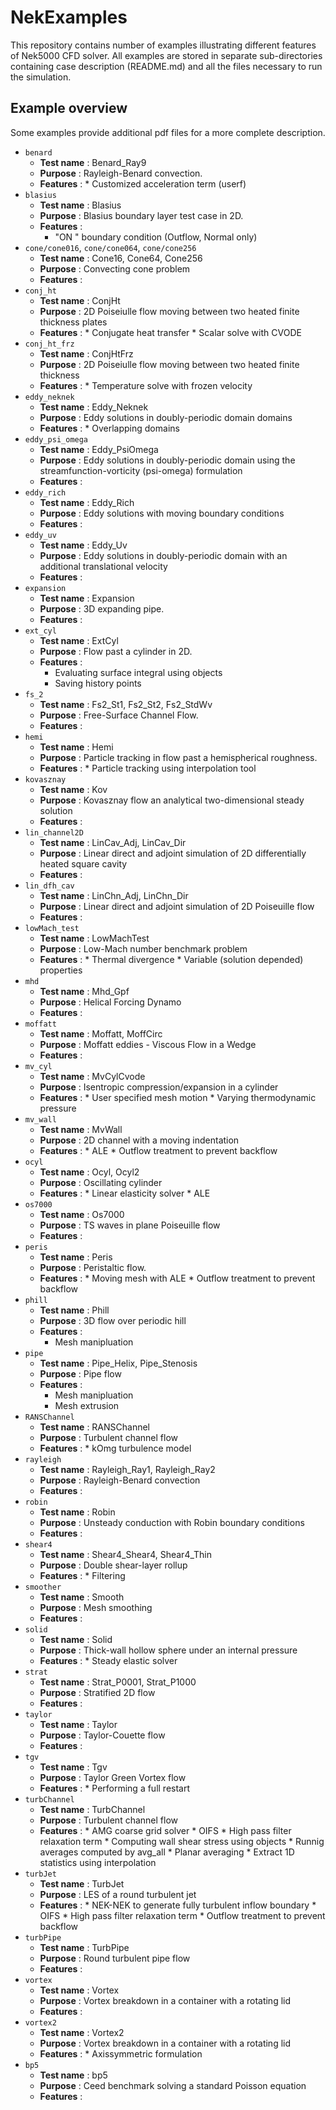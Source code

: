 # NekExamples

This repository contains number of examples illustrating different features
of Nek5000 CFD solver. All examples are stored in separate sub-directories
containing case description (README.md) and all the files necessary to run
the simulation.

## Example overview

Some examples provide additional pdf files for a more complete description.

* `benard`
  * __Test name__ : Benard_Ray9
  * __Purpose__ : Rayleigh-Benard convection.
  * __Features__ :
    	* 	Customized acceleration term (userf)
* `blasius`
  * __Test name__ : Blasius
  * __Purpose__ : Blasius boundary layer test case in 2D.
  * __Features__ :
  	 * "ON " boundary condition (Outflow, Normal only)
* `cone/cone016`, `cone/cone064`, `cone/cone256`
  * __Test name__ : Cone16,  Cone64, Cone256
  * __Purpose__ : Convecting cone problem
  * __Features__ :
* `conj_ht`
  * __Test name__ :  ConjHt
  * __Purpose__ : 2D Poiseiulle flow moving between two heated finite thickness plates
  * __Features__ :
    	* Conjugate heat transfer
    	* Scalar solve with CVODE
* `conj_ht_frz`
  * __Test name__ :  ConjHtFrz
  * __Purpose__ : 2D Poiseiulle flow moving between two heated finite thickness
  * __Features__ :
    	* Temperature solve with frozen velocity
* `eddy_neknek`
  * __Test name__ : Eddy_Neknek
  * __Purpose__ : Eddy solutions in doubly-periodic domain domains
  * __Features__ :
  		* Overlapping domains 
* `eddy_psi_omega`
  * __Test name__ : Eddy_PsiOmega
  * __Purpose__ : Eddy solutions in doubly-periodic domain using the streamfunction-vorticity (psi-omega) formulation
  * __Features__ :
* `eddy_rich`
  * __Test name__ : Eddy_Rich
  * __Purpose__ : Eddy solutions with moving boundary conditions
  * __Features__ :
* `eddy_uv`
  * __Test name__ : Eddy_Uv
  * __Purpose__ : Eddy solutions in doubly-periodic domain with an additional translational velocity
  * __Features__ :
* `expansion`
  * __Test name__ : Expansion
  * __Purpose__ : 3D expanding pipe.
  * __Features__ :
* `ext_cyl`
  * __Test name__ : ExtCyl
  * __Purpose__ : Flow past a cylinder in 2D.
  * __Features__ :
  	 * Evaluating surface integral using objects
  	 * Saving history points
* `fs_2`
  * __Test name__ : Fs2_St1, Fs2_St2, Fs2_StdWv
  * __Purpose__ : Free-Surface Channel Flow.
  * __Features__ :
* `hemi`
  * __Test name__ : Hemi
  * __Purpose__ : Particle tracking in flow past a hemispherical roughness.
  * __Features__ :
    	* Particle tracking using interpolation tool
* `kovasznay`
  * __Test name__ : Kov
  * __Purpose__ : Kovasznay flow an analytical two-dimensional steady solution
  * __Features__ :
* `lin_channel2D`
  * __Test name__ : LinCav_Adj, LinCav_Dir
  * __Purpose__ : Linear direct and adjoint simulation of 2D differentially heated square cavity
  * __Features__ :
* `lin_dfh_cav`
  * __Test name__ : LinChn_Adj, LinChn_Dir
  * __Purpose__ : Linear direct and adjoint simulation of 2D Poiseuille flow
  * __Features__ :
* `lowMach_test`
  * __Test name__ : LowMachTest
  * __Purpose__ : Low-Mach number benchmark problem
  * __Features__ :
    	* Thermal divergence
    	* Variable (solution depended) properties
* `mhd`
  * __Test name__ : Mhd_Gpf
  * __Purpose__ : Helical Forcing Dynamo
  * __Features__ :
* `moffatt`
  * __Test name__ : Moffatt, MoffCirc
  * __Purpose__ : Moffatt eddies - Viscous Flow in a Wedge
  * __Features__ :
* `mv_cyl`
  * __Test name__ : MvCylCvode
  * __Purpose__ : Isentropic compression/expansion in a cylinder
  * __Features__ :
    	* User specified mesh motion
    	* Varying thermodynamic pressure
* `mv_wall`
  * __Test name__ : MvWall
  * __Purpose__ : 2D channel with a moving indentation
  * __Features__ :
  		* ALE
    	* Outflow treatment to prevent backflow
* `ocyl`
  * __Test name__ : Ocyl, Ocyl2
  * __Purpose__ : Oscillating cylinder
  * __Features__ :
    	* Linear elasticity solver
    	* ALE
* `os7000`
  * __Test name__ : Os7000
  * __Purpose__ : TS waves in plane Poiseuille flow
  * __Features__ :
* `peris`
  * __Test name__ : Peris
  * __Purpose__ : Peristaltic flow.
  * __Features__ :
    	* Moving mesh with ALE
    	* Outflow treatment to prevent backflow
* `phill`
  * __Test name__ : Phill
  * __Purpose__ : 3D flow over periodic hill
  * __Features__ :
       * Mesh manipluation
* `pipe`
  * __Test name__ : Pipe_Helix, Pipe_Stenosis
  * __Purpose__ : Pipe flow
  * __Features__ :
       * Mesh manipluation
       * Mesh extrusion
* `RANSChannel`
  * __Test name__ : RANSChannel
  * __Purpose__ : Turbulent channel flow
  * __Features__ :
  		* kOmg turbulence model 
* `rayleigh`
  * __Test name__ : Rayleigh_Ray1, Rayleigh_Ray2
  * __Purpose__ : Rayleigh-Benard convection
  * __Features__ :
* `robin`
  * __Test name__ : Robin
  * __Purpose__ : Unsteady conduction with Robin boundary conditions
  * __Features__ :
* `shear4`
  * __Test name__ : Shear4_Shear4, Shear4_Thin
  * __Purpose__ : Double shear-layer rollup
  * __Features__ :
    	* Filtering
* `smoother`
  * __Test name__ : Smooth
  * __Purpose__ : Mesh smoothing
  * __Features__ :
* `solid`
  * __Test name__ : Solid
  * __Purpose__ : Thick-wall hollow sphere under an internal pressure
  * __Features__ :
    	* Steady elastic solver
* `strat`
  * __Test name__ : Strat_P0001, Strat_P1000
  * __Purpose__ : Stratified 2D flow
  * __Features__ :
* `taylor`
  * __Test name__ : Taylor
  * __Purpose__ : Taylor-Couette flow
  * __Features__ :
* `tgv`
  * __Test name__ : Tgv
  * __Purpose__ : Taylor Green Vortex flow
  * __Features__ :
  		* Performing a full restart
* `turbChannel`
  * __Test name__ : TurbChannel
  * __Purpose__ : Turbulent channel flow
  * __Features__ :
    	* AMG coarse grid solver
    	* OIFS
    	* High pass filter relaxation term
    	* Computing wall shear stress using objects
    	* Runnig averages computed by avg_all
    	* Planar averaging
    	* Extract 1D statistics using interpolation	
* `turbJet`
  * __Test name__ : TurbJet
  * __Purpose__ : LES of a round turbulent jet
  * __Features__ :
    	* NEK-NEK to generate fully turbulent inflow boundary
    	* OIFS
    	* High pass filter relaxation term
    	* Outflow treatment to prevent backflow
* `turbPipe`
  * __Test name__ : TurbPipe
  * __Purpose__ : Round turbulent pipe flow
  * __Features__ :
* `vortex`
  * __Test name__ : Vortex
  * __Purpose__ : Vortex breakdown in a container with a rotating lid
  * __Features__ :
* `vortex2`
  * __Test name__ : Vortex2
  * __Purpose__ : Vortex breakdown in a container with a rotating lid 
  * __Features__ :
    	* Axissymmetric formulation
* `bp5`
  * __Test name__ : bp5
  * __Purpose__ : Ceed benchmark solving a standard Poisson equation 
  * __Features__ :
